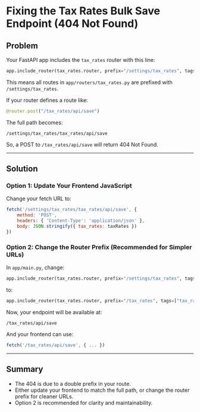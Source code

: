 # Fixing the Tax Rates Bulk Save Endpoint (404 Not Found)

## Problem

Your FastAPI app includes the `tax_rates` router with this line:

```python
app.include_router(tax_rates.router, prefix="/settings/tax_rates", tags=["tax_rates"])
```

This means all routes in `app/routers/tax_rates.py` are prefixed with `/settings/tax_rates`.

If your router defines a route like:
```python
@router.post("/tax_rates/api/save")
```

The full path becomes:
```
/settings/tax_rates/tax_rates/api/save
```

So, a POST to `/tax_rates/api/save` will return 404 Not Found.

---

## Solution

### Option 1: Update Your Frontend JavaScript

Change your fetch URL to:

```javascript
fetch('/settings/tax_rates/tax_rates/api/save', {
    method: 'POST',
    headers: { 'Content-Type': 'application/json' },
    body: JSON.stringify({ tax_rates: taxRates })
})
```

### Option 2: Change the Router Prefix (Recommended for Simpler URLs)

In `app/main.py`, change:
```python
app.include_router(tax_rates.router, prefix="/settings/tax_rates", tags=["tax_rates"])
```
to:
```python
app.include_router(tax_rates.router, prefix="/tax_rates", tags=["tax_rates"])
```

Now, your endpoint will be available at:
```
/tax_rates/api/save
```

And your frontend can use:
```javascript
fetch('/tax_rates/api/save', { ... })
```

---

## Summary
- The 404 is due to a double prefix in your route.
- Either update your frontend to match the full path, or change the router prefix for cleaner URLs.
- Option 2 is recommended for clarity and maintainability.

